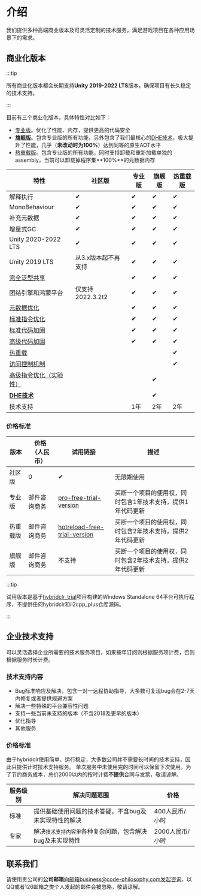 # 介绍

我们提供多种高端商业版本及可灵活定制的技术服务，满足游戏项目在各种应用场景下的需求。

## 商业化版本

:::tip

所有商业化版本都会长期支持**Unity 2019-2022 LTS**版本，确保项目有长久稳定的技术支持。

:::

目前有三个商业化版本，具体特性对比如下：

- [专业版](./pro/intro.md)。优化了性能、内存，提供更高的代码安全
- [**旗舰版**](./ultimate/intro.md)。包含专业版的所有功能，另外包含了我们最核心的[DHE技术](./differentialhybridexecution)，极大提升了性能，几乎（**未改动时为100%**）达到同等的原生AOT水平
- [热重载版](./reload/intro.md)。包含专业版的所有功能，同时支持卸载和重新加载单独的assembly，当前可以卸载掉程序集**100%**的元数据内存


|特性|社区版|专业版|旗舰版|热重载版|
|-|-|-|-|-|
|解释执行|✔|✔|✔|✔|
|MonoBehaviour|✔|✔|✔|✔|
|补充元数据|✔|✔|✔|✔|
|增量式GC|✔|✔|✔|✔|
|Unity 2020-2022 LTS|✔|✔|✔|✔|
|Unity 2019 LTS|从3.x版本起不再支持|✔|✔|✔|
|[完全泛型共享](./fullgenericsharing)||✔|✔|✔|
|团结引擎和鸿蒙平台|仅支持2022.3.2t2|✔|✔|✔|
|[元数据优化](./metadataoptimization.md)||✔|✔|✔|
|[标准指令优化](./basiccodeoptimization)||✔|✔|✔|
|[标准代码加固](./basicencryption)||✔|✔|✔|
|[高级代码加固](./advancedencryption)||✔|✔|✔|
|[热重载](./reload/hotreloadassembly)||||✔|
|[访问控制机制](./accesspolicy)||||✔|
|[高级指令优化（实验性）](./advancedcodeoptimization)|||✔||
|[**DHE技术**](./differentialhybridexecution)|||✔||
|技术支持||1年|2年|2年|

### 价格标准

|版本|价格（人民币）|试用链接|描述|
|-|-|-|-|
|社区版|0|✔|无限期使用|
|专业版|邮件咨询商务|[pro-free-trial-version](https://github.com/focus-creative-games/hybridclr_trial/releases/tag/v4.3.6)|买断一个项目的使用权，同时包含1年技术支持，提供1年代码更新|
|热重载版|邮件咨询商务|[hotreload-free-trial-version](https://github.com/focus-creative-games/hybridclr_trial/releases/tag/v4.4.11)|买断一个项目的使用权，同时包含2年技术支持，提供2年代码更新|
|旗舰版|邮件咨询商务|不支持|买断一个项目的使用权，同时包含2年技术支持，提供2年代码更新|

:::tip

试用版本是基于[hybridclr_trial](https://github.com/focus-creative-games/hybridclr_trial)项目构建的Windows Standalone 64平台可执行程序，不提供任何hybridclr和il2cpp_plus仓库源码。

:::

## 企业技术支持

可以灵活选择企业所需要的技术服务项目，如果按年订阅则根据服务项计费，否则根据服务时长计费。

### 技术支持内容

- Bug标准响应及解决，包含一对一远程协助指导，大多数可复现bug会在2-7天内修复或者提供规避方案
- 解决一些特殊的平台兼容性问题
- 支持一些当前未支持的版本（不含2018及更早的版本）
- 优化指导
- 其他服务

### 价格标准

由于hybridclr使用简单、运行稳定，大多数公司并不需要长时间的技术支持，因此只提供计时技术支持服务。
单次服务中未使用完的时间可以保留下次使用。为了节约商务成本，总价2000以内的按时计费**不提供**合同与发票，敬请谅解。

|服务级别|解决问题范围|价格|
|-|-|-|
|标准|提供基础使用问题的技术答疑，不含bug及未实现特性的解决|400人民币/小时|
|专家|解决`技术支持内容里`各种复杂问题，包含解决bug及未实现特性|2000人民币/小时|


## 联系我们

请使用贵公司的**公司邮箱**向邮箱business@code-philosophy.com发起咨询，以QQ或者126邮箱之类个人发起的邮件会被忽略，敬请谅解。